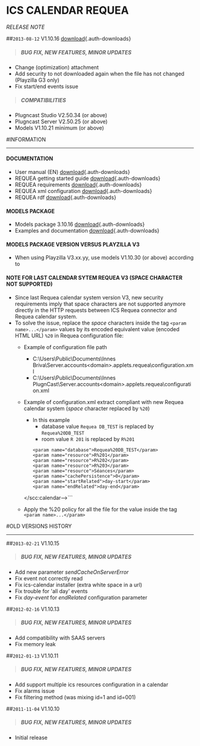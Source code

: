 # ICS CALENDAR REQUEA
*RELEASE NOTE*

##`2013-08-12` V1.10.16 [download](applets/pcs-wa-requea-V1.10.17/ics-calendar-V1.10.16/ics-calendar-V1.10.16.saz){.auth-downloads}   
>##### **BUG FIX, NEW FEATURES, MINOR UPDATES**
- Change (optimization) attachment
- Add security to not downloaded again when the file has not changed (Playzilla G3 only)
- Fix start/end events issue 
>##### **COMPATIBILITIES** 
- Plugncast Studio V2.50.34 (or above)
- Plugncast Server V2.50.25 (or above)
- Models V1.10.21 minimum (or above)

#INFORMATION
***********************************************************************

#### **DOCUMENTATION**  
- User manual (EN) [download](applets/pcs-wa-requea-V1.10.17/ics-calendar-V1.10.16/ics-calendar-user-manual-002A_en.pdf){.auth-downloads} 	
- REQUEA getting started guide [download](applets/pcs-wa-requea-V1.10.17/PCS.WA.REQUEA-getting-started-guide.txt){.auth-downloads}
- REQUEA requirements [download](applets/pcs-wa-requea-V1.10.17/requea-configuration/REQUEA-ics-calendars-specifications.pdf){.auth-downloads} 	
- REQUEA xml configuration [download](applets/pcs-wa-requea-V1.10.17/requea-configuration/configuration-files-examples/configuration.xml){.auth-downloads}
- REQUEA rdf [download](applets/pcs-wa-requea-V1.10.17/requea-configuration/configuration-files-examples/rooms.rdf){.auth-downloads} 
#### **MODELS PACKAGE**
- Models package 3.10.16 [download](applets/pcs-wa-requea-V1.10.17/models-V3.10.16/models-V3.10.16.zip){.auth-downloads}
- Examples and documentation [download](applets/pcs-wa-requea-V1.10.17/models-V3.10.16/examples-and-documentation.zip){.auth-downloads}  
#### **MODELS PACKAGE VERSION VERSUS PLAYZILLA V3**
- When using Playzilla V3.xx.yy, use models V1.10.30 (or above) according to 

#### **NOTE FOR LAST CALENDAR SYTEM REQUEA V3 (SPACE CHARACTER NOT SUPPORTED)**
- Since last Requea calendar system version V3, new security requirements imply that space characters are not supported anymore directly in the HTTP requests between ICS Requea connector and Requea calendar system. 
- To solve the issue, replace the *space* characters inside the tag ```<param name>...</param>``` values by its encoded equivalent value (encoded HTML URL) ```%20``` in Requea configuration file:
	- Example of configuration file path      
		- C:\Users\Public\Documents\Innes Briva\Server\.accounts\<domain>\.applets\.requea\configuration.xml
		- C:\Users\Public\Documents\Innes PlugnCast\Server\.accounts\<domain>\.applets\.requea\configuration.xml 
	- Example of configuration.xml extract compliant with new Requea calendar system (*space* character replaced by ```%20```)
		- In this example
			- database value ```Requea DB_TEST``` is replaced by ```Requea%20DB_TEST```
			- room value ```R 201``` is replaced by ```R%201```     
			```<!--scc:calendar id="all_rooms" server="url(#serverId)">
			<param name="database">Requea%20DB_TEST</param>
			<param name="resource">R%201</param>
			<param name="resource">R%202</param>
			<param name="resource">R%203</param>
			<param name="resource">Séances</param>
			<param name="cachePersistence">0</param>
			<param name="startRelated">day-start</param>
			<param name="endRelated">day-end</param>
		</scc:calendar-->```
      
 	- Apply the %20 policy for all the file for the value inside the tag ```<param name>...</param>```

#OLD VERSIONS HISTORY
*********************************************************************************************************

##`2013-02-21` V1.10.15
>##### **BUG FIX, NEW FEATURES, MINOR UPDATES**
- Add new parameter *sendCacheOnServerError* 
- Fix event not correctly read
- Fix ics-calendar installer (extra white space in a url)
- Fix trouble for 'all day' events
- Fix *day-event* for *endRelated* configuration parameter

##`2012-02-16` V1.10.13
>##### **BUG FIX, NEW FEATURES, MINOR UPDATES**
- Add compatibility with SAAS servers
- Fix memory leak 

##`2012-01-13` V1.10.11
>##### **BUG FIX, NEW FEATURES, MINOR UPDATES**
- Add support multiple ics resources configuration in a calendar
- Fix alarms issue 
- Fix filtering method (was mixing id=1 and id=001)

##`2011-11-04` V1.10.10
>##### **BUG FIX, NEW FEATURES, MINOR UPDATES**
- Initial release
